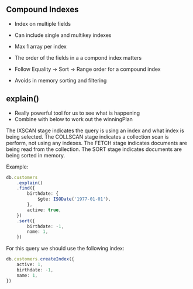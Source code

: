 ## Compound Indexes

-   Index on multiple fields
-   Can include single and multikey indexes
-   Max 1 array per index

-   The order of the fields in a a compond index matters
-   Follow Equality -> Sort -> Range order for a compound index
-   Avoids in memory sorting and filtering

## explain()

-   Really powerful tool for us to see what is happening
-   Combine with below to work out the winningPlan

The IXSCAN stage indicates the query is using an index and what index is being
selected. The COLLSCAN stage indicates a collection scan is perform, not using
any indexes. The FETCH stage indicates documents are being read from the
collection. The SORT stage indicates documents are being sorted in memory.

Example:

```typescript
db.customers
    .explain()
    .find({
        birthdate: {
            $gte: ISODate('1977-01-01'),
        },
        active: true,
    })
    .sort({
        birthdate: -1,
        name: 1,
    })
```

For this query we should use the following index:

```typescript
db.customers.createIndex({
    active: 1,
    birthdate: -1,
    name: 1,
})
```
